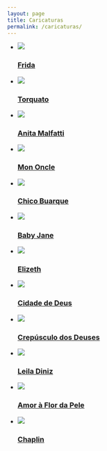 ```yaml
---
layout: page
title: Caricaturas
permalink: /caricaturas/
---
```


<ul class="cbp-rfgrid">
  <li>
    <a href="/caricaturas/frida">
      <img src="/assets/images/caricaturas/thumbs/frida.jpg" />
      <div><h3>Frida</h3></div>
    </a>
  </li>
  <li>
    <a href="/caricaturas/torquato">
      <img src="/assets/images/caricaturas/thumbs/torquato.jpg" />
      <div><h3>Torquato</h3></div>
    </a>
  </li>
  <li>
    <a href="/caricaturas/anita">
      <img src="/assets/images/caricaturas/thumbs/anita.jpg" />
      <div><h3>Anita Malfatti</h3></div>
    </a>
  </li>
  <li>
    <a href="/caricaturas/mononcle">
      <img src="/assets/images/caricaturas/thumbs/mononcle.jpg" />
      <div><h3>Mon Oncle</h3></div>
    </a>
  </li>
  <li>
    <a href="/caricaturas/chico">
      <img src="/assets/images/caricaturas/thumbs/chico.jpg" />
      <div><h3>Chico Buarque</h3></div>
    </a>
  </li>
  <li>
    <a href="/caricaturas/baby">
      <img src="/assets/images/caricaturas/thumbs/baby.jpg" />
      <div><h3>Baby Jane</h3></div>
    </a>
  </li>
  <li>
    <a href="/caricaturas/elizeth">
      <img src="/assets/images/caricaturas/thumbs/elizeth.jpg" />
      <div><h3>Elizeth</h3></div>
    </a>
  </li>
  <li>
    <a href="/caricaturas/cidade">
      <img src="/assets/images/caricaturas/thumbs/cidade.jpg" />
      <div><h3>Cidade de Deus</h3></div>
    </a>
  </li>
  <li>
    <a href="/caricaturas/crepusculo">
      <img src="/assets/images/caricaturas/thumbs/normadesmond.jpg" />
      <div><h3>Crepúsculo dos Deuses</h3></div>
    </a>
  </li>
  <li>
    <a href="/caricaturas/leila">
      <img src="/assets/images/caricaturas/thumbs/leila.jpg" />
      <div><h3>Leila Diniz</h3></div>
    </a>
  </li>
  <li>
    <a href="/caricaturas/amor">
      <img src="/assets/images/caricaturas/thumbs/amor.jpg" />
      <div><h3>Amor à Flor da Pele</h3></div>
    </a>
  </li>
  <li>
    <a href="/caricaturas/chaplin">
      <img src="/assets/images/caricaturas/thumbs/chaplin.jpg" />
      <div><h3>Chaplin</h3></div>
    </a>
  </li>
</ul>